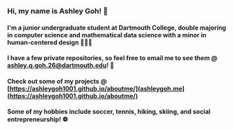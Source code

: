 ### Hi, my name is Ashley Goh! 👋
#### I'm a junior undergraduate student at Dartmouth College, double majoring in computer science and mathematical data science with a minor in human-centered design 👩🏻‍💻
#### I have a few private repositories, so feel free to email me to see them @ ashley.q.goh.26@dartmouth.edu! 💌
#### Check out some of my projects @ [https://ashleygoh1001.github.io/aboutme/](ashleygoh.me](https://ashleygoh1001.github.io/aboutme/)
#### Some of my hobbies include soccer, tennis, hiking, skiing, and social entrepreneurship! ⚽️
<!--
**ashleygoh1001/ashleygoh1001** is a ✨ _special_ ✨ repository because its `README.md` (this file) appears on your GitHub profile.

Here are some ideas to get you started:

- 🔭 I’m currently working on ...
- 🌱 I’m currently learning ...
- 👯 I’m looking to collaborate on ...
- 🤔 I’m looking for help with ...
- 💬 Ask me about ...
- 📫 How to reach me: ...
- 😄 Pronouns: ...
- ⚡ Fun fact: ...
-->
